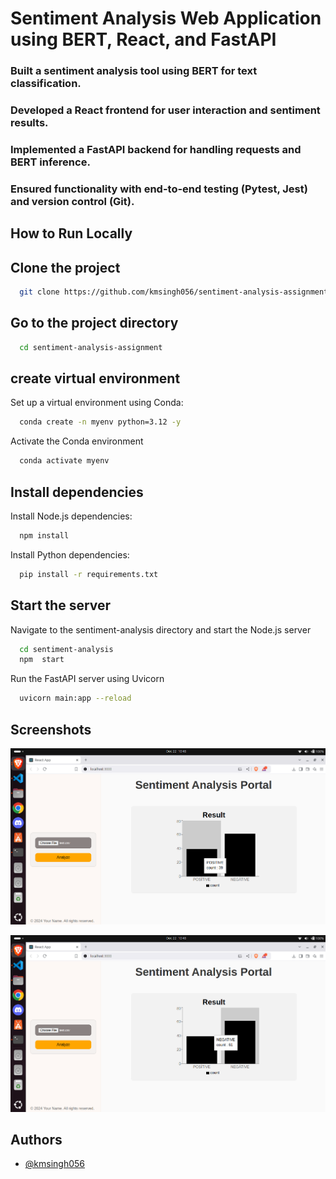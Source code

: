 
# Sentiment Analysis Web Application using BERT, React, and FastAPI

### Built a sentiment analysis tool using BERT for text classification.

### Developed a React frontend for user interaction and sentiment results.

### Implemented a FastAPI backend for handling requests and BERT inference.

### Ensured functionality with end-to-end testing (Pytest, Jest) and version control (Git).


## How to Run Locally

## Clone the project

```bash
  git clone https://github.com/kmsingh056/sentiment-analysis-assignment
```

## Go to the project directory

```bash
  cd sentiment-analysis-assignment
```

## create virtual environment

Set up a virtual environment using Conda:
```bash
  conda create -n myenv python=3.12 -y
```
Activate the Conda environment
```bash
  conda activate myenv
```


## Install dependencies

Install Node.js dependencies:
```bash
  npm install
```
Install Python dependencies:
```bash
  pip install -r requirements.txt
```

## Start the server

Navigate to the sentiment-analysis directory and start the Node.js server
```bash
  cd sentiment-analysis
  npm  start
```

Run the FastAPI server using Uvicorn
```bash
  uvicorn main:app --reload
```


## Screenshots

![ScreenShot](https://github.com/kmsingh056/sentiment-analysis-project/blob/main/screenshot/Screenshot%20from%202024-12-22%2010-48-12.png?raw=true)

![ScreenShot](https://github.com/kmsingh056/sentiment-analysis-project/blob/main/screenshot/Screenshot%20from%202024-12-22%2010-48-24.png?raw=true)
## Authors

- [@kmsingh056](https://www.github.com/kmsingh056)

